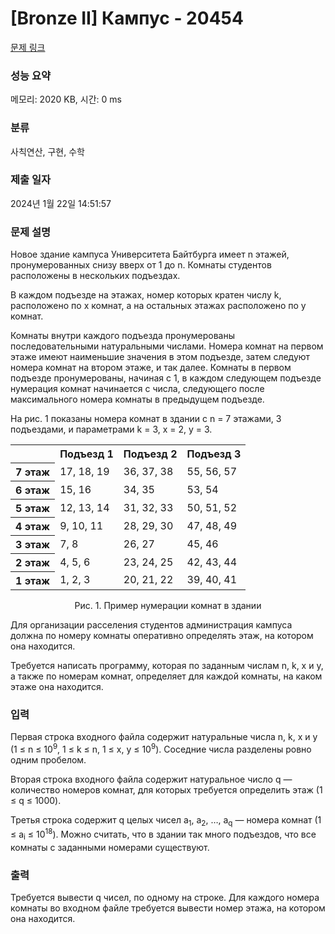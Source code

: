 # [Bronze II] Кампус - 20454 

[문제 링크](https://www.acmicpc.net/problem/20454) 

### 성능 요약

메모리: 2020 KB, 시간: 0 ms

### 분류

사칙연산, 구현, 수학

### 제출 일자

2024년 1월 22일 14:51:57

### 문제 설명

<p>Новое здание кампуса Университета Байтбурга имеет n этажей, пронумерованных снизу вверх от 1 до n. Комнаты студентов расположены в нескольких подъездах.</p>

<p>В каждом подъезде на этажах, номер которых кратен числу k, расположено по x комнат, а на остальных этажах расположено по y комнат.</p>

<p>Комнаты внутри каждого подъезда пронумерованы последовательными натуральными числами. Номера комнат на первом этаже имеют наименьшие значения в этом подъезде, затем следуют номера комнат на втором этаже, и так далее. Комнаты в первом подъезде пронумерованы, начиная с 1, в каждом следующем подъезде нумерация комнат начинается с числа, следующего после максимального номера комнаты в предыдущем подъезде.</p>

<p>На рис. 1 показаны номера комнат в здании с n = 7 этажами, 3 подъездами, и параметрами k = 3, x = 2, y = 3.</p>

<table class="table table-bordered table-center-50 td-center th-center">
	<tbody>
		<tr>
			<th> </th>
			<th>Подъезд 1</th>
			<th>Подъезд 2</th>
			<th>Подъезд 3</th>
		</tr>
		<tr>
			<th>7 этаж</th>
			<td>17, 18, 19</td>
			<td>36, 37, 38</td>
			<td>55, 56, 57</td>
		</tr>
		<tr>
			<th>6 этаж</th>
			<td>15, 16</td>
			<td>34, 35</td>
			<td>53, 54</td>
		</tr>
		<tr>
			<th>5 этаж</th>
			<td>12, 13, 14</td>
			<td>31, 32, 33</td>
			<td>50, 51, 52</td>
		</tr>
		<tr>
			<th>4 этаж</th>
			<td>9, 10, 11</td>
			<td>28, 29, 30</td>
			<td>47, 48, 49</td>
		</tr>
		<tr>
			<th>3 этаж</th>
			<td>7, 8</td>
			<td>26, 27</td>
			<td>45, 46</td>
		</tr>
		<tr>
			<th>2 этаж</th>
			<td>4, 5, 6</td>
			<td>23, 24, 25</td>
			<td>42, 43, 44</td>
		</tr>
		<tr>
			<th>1 этаж</th>
			<td>1, 2, 3</td>
			<td>20, 21, 22</td>
			<td>39, 40, 41</td>
		</tr>
	</tbody>
</table>

<p style="text-align: center;">Рис. 1. Пример нумерации комнат в здании</p>

<p>Для организации расселения студентов администрация кампуса должна по номеру комнаты оперативно определять этаж, на котором она находится.</p>

<p>Требуется написать программу, которая по заданным числам n, k, x и y, а также по номерам комнат, определяет для каждой комнаты, на каком этаже она находится.</p>

### 입력 

 <p>Первая строка входного файла содержит натуральные числа n, k, x и y (1 ≤ n ≤ 10<sup>9</sup>, 1 ≤ k ≤ n, 1 ≤ x, y ≤ 10<sup>9</sup>). Соседние числа разделены ровно одним пробелом.</p>

<p>Вторая строка входного файла содержит натуральное число q — количество номеров комнат, для которых требуется определить этаж (1 ≤ q ≤ 1000).</p>

<p>Третья строка содержит q целых чисел a<sub>1</sub>, a<sub>2</sub>, …, a<sub>q</sub> — номера комнат (1 ≤ a<sub>i</sub> ≤ 10<sup>18</sup>). Можно считать, что в здании так много подъездов, что все комнаты с заданными номерами существуют.</p>

### 출력 

 <p>Требуется вывести q чисел, по одному на строке. Для каждого номера комнаты во входном файле требуется вывести номер этажа, на котором она находится.</p>

